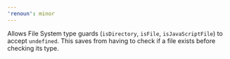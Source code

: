 ```yaml
---
'renoun': minor
---
```


Allows File System type guards (`isDirectory`, `isFile`, `isJavaScriptFile`) to accept `undefined`. This saves from having to check if a file exists before checking its type.
